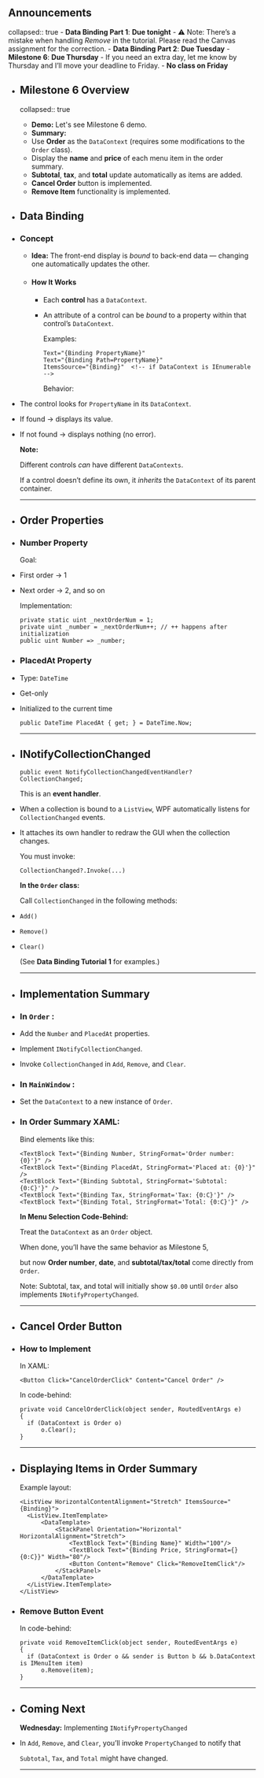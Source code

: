 ## Announcements
collapsed:: true
	- **Data Binding Part 1**: **Due tonight**
		- ⚠️ Note: There’s a mistake when handling *Remove* in the tutorial.
		  Please read the Canvas assignment for the correction.
	- **Data Binding Part 2**: **Due Tuesday**
	- **Milestone 6**: **Due Thursday**
		- If you need an extra day, let me know by Thursday and I’ll move your deadline to Friday.
	- **No class on Friday**
- ## Milestone 6 Overview
  collapsed:: true
	- **Demo:** Let's see Milestone 6 demo.
	- **Summary:**
	- Use **Order** as the `DataContext` (requires some modifications to the `Order` class).
	- Display the **name** and **price** of each menu item in the order summary.
	- **Subtotal**, **tax**, and **total** update automatically as items are added.
	- **Cancel Order** button is implemented.
	- **Remove Item** functionality is implemented.
- ## Data Binding
- ### Concept
	- **Idea:** The front-end display is *bound* to back-end data — changing one automatically updates the other.
	- #### How It Works
		- Each **control** has a `DataContext`.
		- An attribute of a control can be *bound* to a property within that control’s `DataContext`.
		  
		  Examples:
		  
		  ```
		  Text="{Binding PropertyName}"
		  Text="{Binding Path=PropertyName}"
		  ItemsSource="{Binding}"  <!-- if DataContext is IEnumerable -->
		  ```
		  
		  Behavior:
- The control looks for `PropertyName` in its `DataContext`.
- If found → displays its value.
- If not found → displays nothing (no error).
  
  **Note:**
  
  Different controls *can* have different `DataContexts`.
  
  If a control doesn’t define its own, it *inherits* the `DataContext` of its parent container.
  
  ---
- ## Order Properties
- ### Number Property
  
  Goal:
- First order → 1
- Next order → 2, and so on
  
  Implementation:
  
  ```
  private static uint _nextOrderNum = 1;
  private uint _number = _nextOrderNum++; // ++ happens after initialization
  public uint Number => _number;
  ```
- ### PlacedAt Property
- Type: `DateTime`
- Get-only
- Initialized to the current time
  
  ```
  public DateTime PlacedAt { get; } = DateTime.Now;
  ```
  
  ---
- ## INotifyCollectionChanged
  
  ```
  public event NotifyCollectionChangedEventHandler? CollectionChanged;
  ```
  
  This is an **event handler**.
- When a collection is bound to a `ListView`, WPF automatically listens for `CollectionChanged` events.
- It attaches its own handler to redraw the GUI when the collection changes.
  
  You must invoke:
  
  ```
  CollectionChanged?.Invoke(...)
  ```
  
  **In the `Order` class:**
  
  Call `CollectionChanged` in the following methods:
- `Add()`
- `Remove()`
- `Clear()`
  
  (See **Data Binding Tutorial 1** for examples.)
  
  ---
- ## Implementation Summary
- ### In  `Order` :
- Add the `Number` and `PlacedAt` properties.
- Implement `INotifyCollectionChanged`.
- Invoke `CollectionChanged` in `Add`, `Remove`, and `Clear`.
- ### In  `MainWindow` :
- Set the `DataContext` to a new instance of `Order`.
- ### In Order Summary XAML:
  
  Bind elements like this:
  
  ```
  <TextBlock Text="{Binding Number, StringFormat='Order number: {0}'}" />
  <TextBlock Text="{Binding PlacedAt, StringFormat='Placed at: {0}'}" />
  <TextBlock Text="{Binding Subtotal, StringFormat='Subtotal: {0:C}'}" />
  <TextBlock Text="{Binding Tax, StringFormat='Tax: {0:C}'}" />
  <TextBlock Text="{Binding Total, StringFormat='Total: {0:C}'}" />
  ```
  
  **In Menu Selection Code-Behind:**
  
  Treat the `DataContext` as an `Order` object.
  
  When done, you’ll have the same behavior as Milestone 5,
  
  but now **Order number**, **date**, and **subtotal/tax/total** come directly from `Order`.
  
  > 
  
  Note: Subtotal, tax, and total will initially show `$0.00` until `Order` also implements `INotifyPropertyChanged`.
  
  ---
- ## Cancel Order Button
- ### How to Implement
  
  In XAML:
  
  ```
  <Button Click="CancelOrderClick" Content="Cancel Order" />
  ```
  
  In code-behind:
  
  ```
  private void CancelOrderClick(object sender, RoutedEventArgs e)
  {
    if (DataContext is Order o)
        o.Clear();
  }
  ```
  
  ---
- ## Displaying Items in Order Summary
  
  Example layout:
  
  ```
  <ListView HorizontalContentAlignment="Stretch" ItemsSource="{Binding}">
    <ListView.ItemTemplate>
        <DataTemplate>
            <StackPanel Orientation="Horizontal" HorizontalAlignment="Stretch">
                <TextBlock Text="{Binding Name}" Width="100"/>
                <TextBlock Text="{Binding Price, StringFormat={}{0:C}}" Width="80"/>
                <Button Content="Remove" Click="RemoveItemClick"/>
            </StackPanel>
        </DataTemplate>
    </ListView.ItemTemplate>
  </ListView>
  ```
- ### Remove Button Event
  
  In code-behind:
  
  ```
  private void RemoveItemClick(object sender, RoutedEventArgs e)
  {
    if (DataContext is Order o && sender is Button b && b.DataContext is IMenuItem item)
        o.Remove(item);
  }
  ```
  
  ---
- ## Coming Next
  
  **Wednesday:** Implementing `INotifyPropertyChanged`
- In `Add`, `Remove`, and `Clear`, you’ll invoke `PropertyChanged` to notify that
  
  `Subtotal`, `Tax`, and `Total` might have changed.
  
  ---